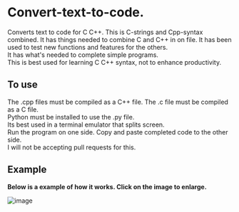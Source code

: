 # Convert-text-to-code.
Converts text to code for C C++.
This is C-strings and Cpp-syntax combined.
It has things needed to combine C and C++ in on file.
It has been used to test new functions and features for the others.<br>
It has what's needed to complete simple programs.<br>
This is best used for learning C C++ syntax, not to enhance productivity.
## To use
The .cpp files must be compiled as a C++ file.
The .c file must be compiled as a C file.<br>
Python must be installed to use the .py file.<br>
Its best used in a terminal emulator that splits screen.<br>
Run the program on one side. Copy and paste completed code to the other side.    
I will not be accepting pull requests for this.
## Example
**Below is a example of how it works.  Click on the image to enlarge.**

![image](https://github.com/user-attachments/assets/7b9c3f9e-5c21-48df-a3a9-64451fffabb3)
